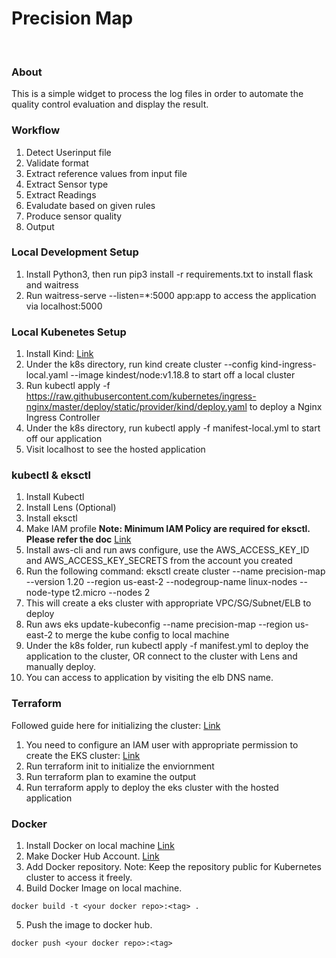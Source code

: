# Precision Map

<br>

### About
This is a simple widget to process the log files in order to automate the quality control evaluation and display the result.

### Workflow
1) Detect Userinput file
2) Validate format
3) Extract reference values from input file
4) Extract Sensor type
5) Extract Readings
6) Evaludate based on given rules
7) Produce sensor quality
8) Output

### Local Development Setup
1) Install Python3, then run pip3 install -r requirements.txt to install flask and waitress
2) Run waitress-serve --listen=*:5000 app:app to access the application via localhost:5000

### Local Kubenetes Setup
1) Install Kind: [Link](https://kind.sigs.k8s.io/docs/user/quick-start/)
2) Under the k8s directory, run kind create cluster --config kind-ingress-local.yaml --image kindest/node:v1.18.8 to start off a local cluster
3) Run kubectl apply -f https://raw.githubusercontent.com/kubernetes/ingress-nginx/master/deploy/static/provider/kind/deploy.yaml to deploy a Nginx Ingress Controller
4) Under the k8s directory, run kubectl apply -f manifest-local.yml to start off our application
5) Visit localhost to see the hosted application

### kubectl & eksctl
1) Install Kubectl
2) Install Lens (Optional)
2) Install eksctl
3) Make IAM profile
**Note: Minimum IAM Policy are required for eksctl. Please refer the doc** [Link](https://eksctl.io/usage/minimum-iam-policies/)
4) Install aws-cli and run aws configure, use the AWS_ACCESS_KEY_ID and AWS_ACCESS_KEY_SECRETS from the account you created 
5) Run the following command: eksctl create cluster --name precision-map --version 1.20 --region us-east-2 --nodegroup-name linux-nodes --node-type t2.micro --nodes 2
6) This will create a eks cluster with appropriate VPC/SG/Subnet/ELB to deploy
7) Run aws eks update-kubeconfig --name precision-map --region us-east-2 to merge the kube config to local machine
8) Under the k8s folder, run kubectl apply -f manifest.yml to deploy the application to the cluster, OR connect to the cluster with Lens and manually deploy.
9) You can access to application by visiting the elb DNS name.

### Terraform
Followed guide here for initializing the cluster: [Link](https://learn.hashicorp.com/tutorials/terraform/eks)
1) You need to configure an IAM user with appropriate permission to create the EKS cluster: [Link](https://github.com/terraform-aws-modules/terraform-aws-eks/blob/master/docs/iam-permissions.md)
2) Run terraform init to initialize the enviornment
3) Run terraform plan to examine the output
4) Run terraform apply to deploy the eks cluster with the hosted application

### Docker
1) Install Docker on local machine [Link](https://docs.docker.com/engine/install/)
2) Make Docker Hub Account. [Link](https://hub.docker.com)
3) Add Docker repository. Note: Keep the repository public for Kubernetes cluster to access it freely.
4) Build Docker Image on local machine.
```shell
docker build -t <your docker repo>:<tag> .
```
5) Push the image to docker hub.
```shell
docker push <your docker repo>:<tag>
``` 

